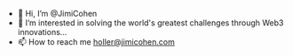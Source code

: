 - 👋 Hi, I’m @JimiCohen
- 👀 I’m interested in solving the world's greatest challenges through Web3 innovations...
- 📫 How to reach me holler@jimicohen.com

<!---
JimiCohen/JimiCohen is a ✨ special ✨ repository because its `README.md` (this file) appears on your GitHub profile.
You can click the Preview link to take a look at your changes.
--->
